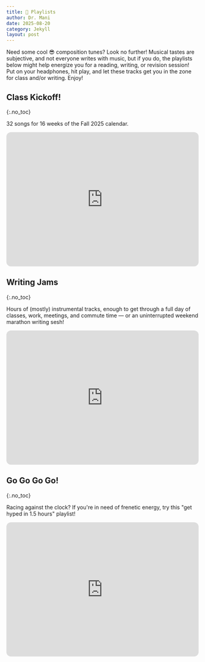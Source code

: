 ```yaml
---
title: 🎵 Playlists
author: Dr. Mani
date: 2025-08-20
category: Jekyll
layout: post
---
```


Need some cool 😎 composition tunes? Look no further! Musical tastes are subjective, and not everyone writes with music, but if you do, the playlists below might help energize you for a reading, writing, or revision session! Put on your headphones, hit play, and let these tracks get you in the zone for class and/or writing. Enjoy!

## Class Kickoff!
{:.no_toc}

32 songs for 16 weeks of the Fall 2025 calendar.

<iframe data-testid="embed-iframe" style="border-radius:12px" src="https://open.spotify.com/embed/playlist/3rAm91N5mcUAfg7zDkTdkA?utm_source=generator" width="100%" height="352" frameBorder="0" allowfullscreen="" allow="autoplay; clipboard-write; encrypted-media; fullscreen; picture-in-picture" loading="lazy"></iframe>

## Writing Jams
{:.no_toc}

Hours of (mostly) instrumental tracks, enough to get through a full day of classes, work, meetings, and commute time &mdash; or an uninterrupted weekend marathon writing sesh!

<iframe data-testid="embed-iframe" style="border-radius:12px" src="https://open.spotify.com/embed/playlist/2C6P59es1JFvD17PzjDmNr?utm_source=generator" width="100%" height="352" frameBorder="0" allowfullscreen="" allow="autoplay; clipboard-write; encrypted-media; fullscreen; picture-in-picture" loading="lazy"></iframe>

## Go Go Go Go!
{:.no_toc}

Racing against the clock? If you're in need of frenetic energy, try this "get hyped in 1.5 hours" playlist!

<iframe data-testid="embed-iframe" style="border-radius:12px" src="https://open.spotify.com/embed/playlist/1cWxTaRWnVzi0V7mNrTC1d?utm_source=generator" width="100%" height="352" frameBorder="0" allowfullscreen="" allow="autoplay; clipboard-write; encrypted-media; fullscreen; picture-in-picture" loading="lazy"></iframe>